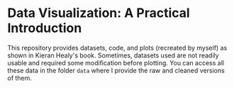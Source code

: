 # Data Visualization: A Practical Introduction

This repository provides datasets, code, and plots (recreated by myself) as shown in Kieran Healy's book. Sometimes, datasets used are not readily usable and required some modification before plotting. You can access all these data in the folder `data` where I provide the raw and cleaned versions of them.
